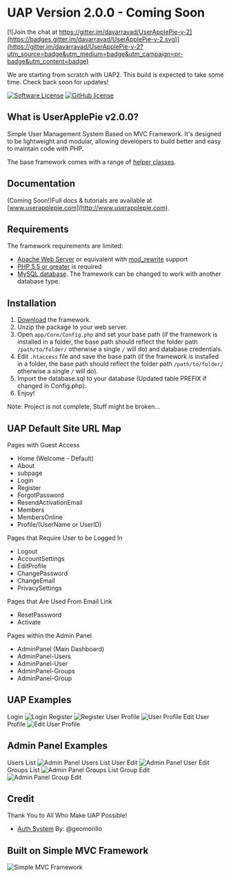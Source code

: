 # UAP Version 2.0.0 - Coming Soon

[![Join the chat at https://gitter.im/davarravad/UserApplePie-v-2](https://badges.gitter.im/davarravad/UserApplePie-v-2.svg)](https://gitter.im/davarravad/UserApplePie-v-2?utm_source=badge&utm_medium=badge&utm_campaign=pr-badge&utm_content=badge)  

We are starting from scratch with UAP2.  This build is expected to take some time.  Check back soon for updates!

[![Software License](http://img.shields.io/badge/License-BSD--3-brightgreen.svg?style=flat-square)](LICENSE)
[![GitHub license](https://img.shields.io/badge/license-MIT-blue.svg)](https://raw.githubusercontent.com/simple-mvc-framework/v2/master/license.txt)

## What is UserApplePie v2.0.0?

Simple User Management System Based on MVC Framework. It's designed to be lightweight and modular, allowing developers to build better and easy to maintain code with PHP.

The base framework comes with a range of [helper classes](https://github.com/simple-mvc-framework/framework/tree/master/app/Helpers).

## Documentation

(Coming Soon!)Full docs & tutorials are available at [www.userapplepie.com](http://www.userapplepie.com).

## Requirements

The framework requirements are limited:

- [Apache Web Server](https://httpd.apache.org/) or equivalent with [mod_rewrite](http://httpd.apache.org/docs/current/mod/mod_rewrite.html) support
- [PHP 5.5 or greater](http://php.net/downloads.php) is required
- [MySQL database](http://www.mysql.com/). The framework can be changed to work with another database type.

## Installation

1. [Download](http://www.userapplepie.com/Downloads/) the framework.
2. Unzip the package to your web server.
3. Open `app/Core/Config.php` and set your base path (if the framework is installed in a folder, the base path should reflect the folder path `/path/to/folder/` otherwise a single `/` will do) and database credentials.
4. Edit `.htaccess` file and save the base path (if the framework is installed in a folder, the base path should reflect the folder path `/path/to/folder/` otherwise a single `/` will do).
5. Import the database.sql to your database (Updated table PREFIX if changed in Config.php).
6. Enjoy!

Note: Project is not complete, Stuff might be broken...

## UAP Default Site URL Map
Pages with Guest Access
 - Home (Welcome - Default)  
 - About  
 - subpage  
 - Login  
 - Register  
 - ForgotPassword  
 - ResendActivationEmail  
 - Members  
 - MembersOnline  
 - Profile/(UserName or UserID)  

Pages that Require User to be Logged In  
 - Logout  
 - AccountSettings  
 - EditProfile  
 - ChangePassword  
 - ChangeEmail  
 - PrivacySettings  

Pages that Are Used From Email Link  
 - ResetPassword  
 - Activate  

Pages within the Admin Panel
 - AdminPanel (Main Dashboard)
 - AdminPanel-Users
 - AdminPanel-User
 - AdminPanel-Groups
 - AdminPanel-Group

## UAP Examples
Login
![Login](http://images.userapplepie.com/uap/uap2loginpage.jpg "Login")
Register
![Register](http://images.userapplepie.com/uap/uap2registerpage.jpg "Register")
User Profile
![User Profile](http://images.userapplepie.com/uap/uap2userprofile.jpg "User Profile")
Edit User Profile
![Edit User Profile](http://images.userapplepie.com/uap/uap2usereditprofile.jpg "Edit User Profile")

## Admin Panel Examples
Users List
![Admin Panel Users List](http://images.userapplepie.com/uap/uap2adminpanelpreview3.jpg "Admin Panel Users List")
User Edit
![Admin Panel User Edit](http://images.userapplepie.com/uap/uap2adminpanelpreview.jpg "Admin Panel User Edit")
Groups List
![Admin Panel Groups List](http://images.userapplepie.com/uap/uap2adminpanelpreview2.jpg "Admin Panel Groups List")
Group Edit
![Admin Panel Group Edit](http://images.userapplepie.com/uap/uap2adminpanelpreview4.jpg "Admin Panel Group Edit")

## Credit
Thank You to All Who Make UAP Possible!
- [Auth System](https://github.com/geomorillo/Auth) By: @geomorillo

## Built on Simple MVC Framework

![Simple MVC Framework](http://simplemvcframework.com/app/templates/publicthemes/smvc/images/logo.png)
